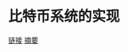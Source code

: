 # 比特币系统的实现

[链接](https://lxblog.com/efficiency/U/FGId4gssPgmRngn2kuwd0GgdA1fE0lMp)
[摘要](./abstract.md)
